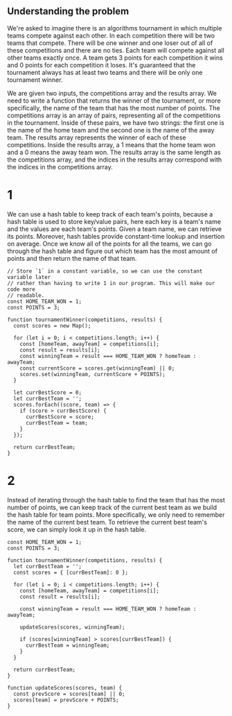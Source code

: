 ## Understanding the problem
We're asked to imagine there is an algorithms tournament in which multiple teams compete against each other. In each competition there will be two teams that compete. There will be one winner and one loser out of all of these competitions and there are no ties. Each team will compete against all other teams exactly once. A team gets 3 points for each competition it wins and 0 points for each competition it loses. It's guaranteed that the tournament always has at least two teams and there will be only one tournament winner.

We are given two inputs, the competitions array and the results array. We need to write a function that returns the winner of the tournament, or more specifically, the name of the team that has the most number of points. The competitions array is an array of pairs, representing all of the competitions in the tournament. Inside of these pairs, we have two strings: the first one is the name of the home team and the second one is the name of the away team. The results array represents the winner of each of these competitions. Inside the results array, a 1 means that the home team won and a 0 means the away team won. The results array is the same length as the competitions array, and the indices in the results array correspond with the indices in the competitions array.

# 1
We can use a hash table to keep track of each team's points, because a hash table is used to store key/value pairs, here each key is a team's name and the values are each team's points. Given a team name, we can retrieve its points. Moreover, hash tables provide constant-time lookup and insertion on average. Once we know all of the points for all the teams, we can go through the hash table and figure out which team has the most amount of points and then return the name of that team.

```
// Store `1` in a constant variable, so we can use the constant variable later
// rather than having to write 1 in our program. This will make our code more
// readable.
const HOME_TEAM_WON = 1;
const POINTS = 3;

function tournamentWinner(competitions, results) {
  const scores = new Map();

  for (let i = 0; i < competitions.length; i++) {
    const [homeTeam, awayTeam] = competitions[i];
    const result = results[i];
    const winningTeam = result === HOME_TEAM_WON ? homeTeam : awayTeam;
    const currentScore = scores.get(winningTeam) || 0;
    scores.set(winningTeam, currentScore + POINTS);
  }

  let currBestScore = 0;
  let currBestTeam = '';
  scores.forEach((score, team) => {
    if (score > currBestScore) {
      currBestScore = score;
      currBestTeam = team;
    }
  });

  return currBestTeam;
}
```
# 2
Instead of iterating through the hash table to find the team that has the most number of points, we can keep track of the current best team as we build the hash table for team points. More specifically, we only need to remember the name of the current best team. To retrieve the current best team's score, we can simply look it up in the hash table.

```
const HOME_TEAM_WON = 1;
const POINTS = 3;

function tournamentWinner(competitions, results) {
  let currBestTeam = '';
  const scores = { [currBestTeam]: 0 };

  for (let i = 0; i < competitions.length; i++) {
    const [homeTeam, awayTeam] = competitions[i];
    const result = results[i];

    const winningTeam = result === HOME_TEAM_WON ? homeTeam : awayTeam;

    updateScores(scores, winningTeam);

    if (scores[winningTeam] > scores[currBestTeam]) {
      currBestTeam = winningTeam;
    }
  }

  return currBestTeam;
}

function updateScores(scores, team) {
  const prevScore = scores[team] || 0;
  scores[team] = prevScore + POINTS;
}